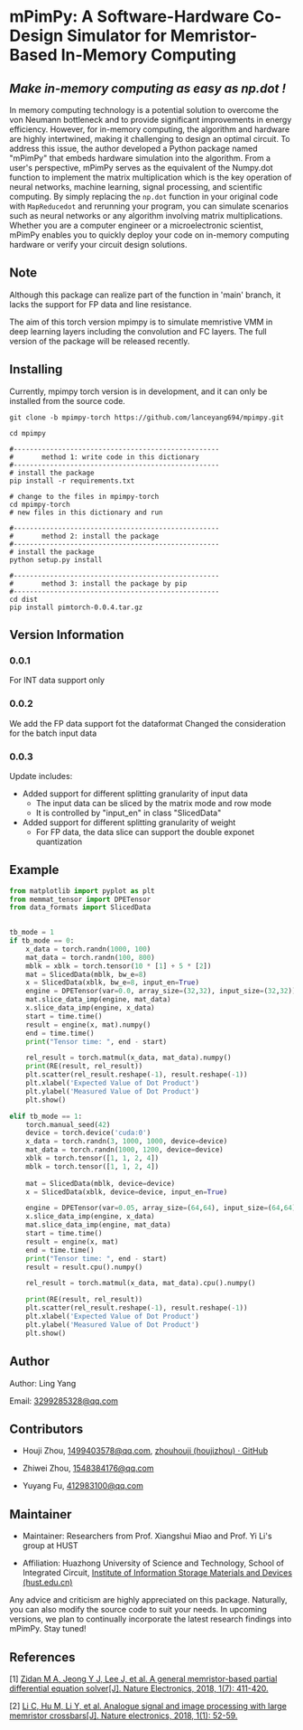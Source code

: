 # mPimPy: A Software-Hardware Co-Design Simulator for Memristor-Based In-Memory Computing

## *Make in-memory computing as easy as np.dot !*

In memory computing technology is a potential solution to overcome the von Neumann bottleneck and to provide significant improvements in energy efficiency. However, for in-memory computing, the algorithm and hardware are highly intertwined, making it challenging to design an optimal circuit. To address this issue, the author developed a Python package named "mPimPy" that embeds hardware simulation into the algorithm. From a user's perspective, mPimPy serves as the equivalent of the Numpy.dot function to implement the matrix multiplication which is the key operation of neural networks, machine learning, signal processing, and scientific computing. By simply replacing the `np.dot` function in your original code with `MapReducedot` and rerunning your program, you can simulate scenarios such as neural networks or any algorithm involving matrix multiplications. Whether you are a computer engineer or a microelectronic scientist, mPimPy enables you to quickly deploy your code on in-memory computing hardware or verify your circuit design solutions. 

## Note
Although this package can realize part of the function in 'main' branch, it lacks the support for FP data and line resistance.

The aim of this torch version mpimpy is to simulate memristive VMM in deep learning layers including the convolution and FC layers. 
The full version of the package will be released recently.

## Installing

Currently, mpimpy torch version is in development, and it can only be installed from the source code.


```shell
git clone -b mpimpy-torch https://github.com/lanceyang694/mpimpy.git

cd mpimpy

#---------------------------------------------------
#       method 1: write code in this dictionary
#---------------------------------------------------
# install the package
pip install -r requirements.txt

# change to the files in mpimpy-torch
cd mpimpy-torch
# new files in this dictionary and run

#---------------------------------------------------
#       method 2: install the package
#---------------------------------------------------
# install the package
python setup.py install

#---------------------------------------------------
#       method 3: install the package by pip
#---------------------------------------------------
cd dist
pip install pimtorch-0.0.4.tar.gz

```

## Version Information
### 0.0.1   
For INT data support only
### 0.0.2
We add the FP data support fot the dataformat
Changed the consideration for the batch input data
### 0.0.3
Update includes:
- Added support for different splitting granularity of input data
  - The input data can be sliced by the matrix mode and row mode
  - It is controlled by "input_en" in class "SlicedData"
- Added support for different splitting granularity of weight
  - For FP data, the data slice can support the double exponet quantization

## Example

```python
from matplotlib import pyplot as plt
from memmat_tensor import DPETensor
from data_formats import SlicedData

    
tb_mode = 1
if tb_mode == 0:
    x_data = torch.randn(1000, 100)
    mat_data = torch.randn(100, 800)
    mblk = xblk = torch.tensor(10 * [1] + 5 * [2])
    mat = SlicedData(mblk, bw_e=8)
    x = SlicedData(xblk, bw_e=8, input_en=True)
    engine = DPETensor(var=0.0, array_size=(32,32), input_size=(32,32))
    mat.slice_data_imp(engine, mat_data)
    x.slice_data_imp(engine, x_data)
    start = time.time()
    result = engine(x, mat).numpy()
    end = time.time()
    print("Tensor time: ", end - start)

    rel_result = torch.matmul(x_data, mat_data).numpy()
    print(RE(result, rel_result))
    plt.scatter(rel_result.reshape(-1), result.reshape(-1))
    plt.xlabel('Expected Value of Dot Product')
    plt.ylabel('Measured Value of Dot Product')
    plt.show()

elif tb_mode == 1:
    torch.manual_seed(42)
    device = torch.device('cuda:0')
    x_data = torch.randn(3, 1000, 1000, device=device)
    mat_data = torch.randn(1000, 1200, device=device)
    xblk = torch.tensor([1, 1, 2, 4])
    mblk = torch.tensor([1, 1, 2, 4])
    
    mat = SlicedData(mblk, device=device)
    x = SlicedData(xblk, device=device, input_en=True)

    engine = DPETensor(var=0.05, array_size=(64,64), input_size=(64,64))
    x.slice_data_imp(engine, x_data)
    mat.slice_data_imp(engine, mat_data)
    start = time.time()
    result = engine(x, mat)
    end = time.time()
    print("Tensor time: ", end - start)
    result = result.cpu().numpy()

    rel_result = torch.matmul(x_data, mat_data).cpu().numpy()

    print(RE(result, rel_result))
    plt.scatter(rel_result.reshape(-1), result.reshape(-1))
    plt.xlabel('Expected Value of Dot Product')
    plt.ylabel('Measured Value of Dot Product')
    plt.show()

```

## Author

Author: Ling Yang

Email: [3299285328@qq.com](mailto:3299285328@qq.com)

## Contributors

- Houji Zhou, [1499403578@qq.com](mailto:1499403578@qq.com), [zhouhouji (houjizhou) · GitHub](https://github.com/zhouhouji)

- Zhiwei Zhou, [1548384176@qq.com](mailto:1548384176@qq.com)

- Yuyang Fu, [412983100@qq.com](mailto:412983100@qq.com)

## Maintainer

- Maintainer: Researchers from Prof. Xiangshui Miao and Prof. Yi Li's group at HUST

- Affiliation: Huazhong University of Science and Technology, School of Integrated Circuit,  [Institute of Information Storage Materials and Devices (hust.edu.cn)](http://ismd.hust.edu.cn/)

Any advice and criticism are highly appreciated on this package. Naturally, you can also modify the source code to suit your needs. In upcoming versions, we plan to continually incorporate the latest research findings into mPimPy. Stay tuned!

## References

[1] [Zidan M A, Jeong Y J, Lee J, et al. A general memristor-based partial differential equation solver[J]. Nature Electronics, 2018, 1(7): 411-420.](https://www.nature.com/articles/s41928-018-0100-6)

[2] [Li C, Hu M, Li Y, et al. Analogue signal and image processing with large
 memristor crossbars[J]. Nature electronics, 2018, 1(1): 52-59.](https://www.nature.com/articles/s41928-017-0002-z)
